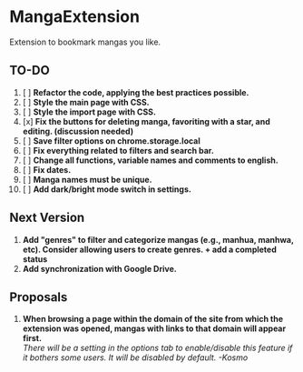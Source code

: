 # MangaExtension
Extension to bookmark mangas you like.


## TO-DO

1. [ ] **Refactor the code, applying the best practices possible.**
2. [ ] **Style the main page with CSS.**
3. [ ] **Style the import page with CSS.**
4. [x] **Fix the buttons for deleting manga, favoriting with a star, and editing. (discussion needed)**
5. [ ] **Save filter options on chrome.storage.local**
6. [ ] **Fix everything related to filters and search bar.**
7. [ ] **Change all functions, variable names and comments to english.**
8. [ ] **Fix dates.**
9. [ ] **Manga names must be unique.**
10. [ ] **Add dark/bright mode switch in settings.**


## Next Version

1. **Add "genres" to filter and categorize mangas (e.g., manhua, manhwa, etc). Consider allowing users to create genres. + add a completed status**
2. **Add synchronization with Google Drive.**

## Proposals

1. **When browsing a page within the domain of the site from which the extension was opened, mangas with links to that domain will appear first.**  
   *There will be a setting in the options tab to enable/disable this feature if it bothers some users.
   It will be disabled by default.*
   *-Kosmo*